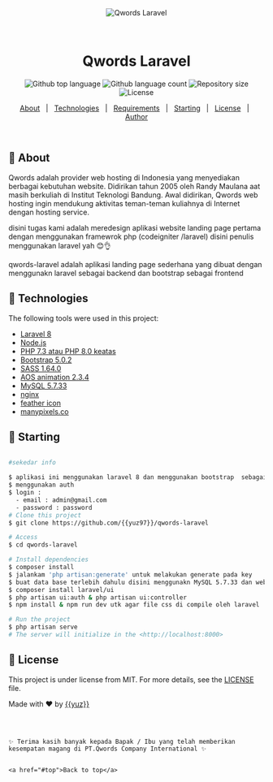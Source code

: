 <div align="center" id="top"> 
  <img src="https://www.qwords.com/wp-content/themes/qwords/assets/images/icons/logo-qw-light.webp" alt="Qwords Laravel" />

  &#xa0;

  <!-- <a href="https://qwordslaravel.netlify.app">Demo</a> -->
</div>

<h1 align="center">Qwords Laravel</h1>

<p align="center">
  <img alt="Github top language" src="https://img.shields.io/github/languages/top/{{yuz97}}/qwords-laravel?color=56BEB8">

  <img alt="Github language count" src="https://img.shields.io/github/languages/count/{{yuz97}}/qwords-laravel?color=56BEB8">

  <img alt="Repository size" src="https://img.shields.io/github/repo-size/{{yuz97}}/qwords-laravel?color=56BEB8">

  <img alt="License" src="https://img.shields.io/github/license/{{yuz97}}/qwords-laravel?color=56BEB8">

  <!-- <img alt="Github issues" src="https://img.shields.io/github/issues/{{YOUR_GITHUB_USERNAME}}/qwords-laravel?color=56BEB8" /> -->

  <!-- <img alt="Github forks" src="https://img.shields.io/github/forks/{{YOUR_GITHUB_USERNAME}}/qwords-laravel?color=56BEB8" /> -->

  <!-- <img alt="Github stars" src="https://img.shields.io/github/stars/{{YOUR_GITHUB_USERNAME}}/qwords-laravel?color=56BEB8" /> -->
</p>

<!-- Status -->

<!-- <h4 align="center"> 
	🚧  Qwords Laravel 🚀 Under construction...  🚧
</h4> 

<hr> -->

<p align="center">
  <a href="#dart-about">About</a> &#xa0; | &#xa0; 
  <a href="#rocket-technologies">Technologies</a> &#xa0; | &#xa0;
  <a href="#white_check_mark-requirements">Requirements</a> &#xa0; | &#xa0;
  <a href="#checkered_flag-starting">Starting</a> &#xa0; | &#xa0;
  <a href="#memo-license">License</a> &#xa0; | &#xa0;
  <a href="https://github.com/{{yuz97}}" target="_blank">Author</a>
</p>

<br>

## :dart: About ##

Qwords adalah  provider web hosting di Indonesia yang menyediakan berbagai kebutuhan website. Didirikan tahun 2005 oleh Randy Maulana aat masih berkuliah di Institut Teknologi Bandung.
Awal didirikan, Qwords web hosting ingin mendukung aktivitas teman-teman kuliahnya di Internet dengan hosting service.

disini tugas kami adalah meredesign aplikasi website landing page pertama dengan menggunakan framewrok php (codeigniter /laravel)
disini penulis menggunakan laravel yah 😊👌

qwords-laravel adalah aplikasi landing page sederhana yang dibuat dengan menggunakn laravel sebagai backend dan bootstrap sebagai frontend



## :rocket: Technologies ##

The following tools were used in this project:

- [Laravel 8](https://laravel.com/)
- [Node.js](https://nodejs.org/en/)
- [PHP 7.3 atau PHP 8.0 keatas ](https://www.php.net/)
- [Bootstrap 5.0.2](https://getbootstrap.com/docs/5.0/)
- [SASS 1.64.0](https://www.npmjs.com/package/sass)
- [AOS animation 2.3.4](https://michalsnik.github.io/aos/)
- [MySQL 5.7.33](https://www.mysql.com/)
- [nginx](https://www.nginx.com/)
- [feather icon](https://feathericons.com/)
- [manypixels.co](https://www.manypixels.co/)


## :checkered_flag: Starting ##

```bash

#sekedar info 

$ aplikasi ini menggunakan laravel 8 dan menggunakan bootstrap  sebagai css viewnya
$ menggunakan auth
$ login : 
  - email : admin@gmail.com
  - password : password
# Clone this project
$ git clone https://github.com/{{yuz97}}/qwords-laravel

# Access
$ cd qwords-laravel

# Install dependencies
$ composer install
$ jalankam 'php artisan:generate' untuk melakukan generate pada key
$ buat data base terlebih dahulu disini menggunakn MySQL 5.7.33 dan web server nginx/apache
$ composer install laravel/ui
$ php artisan ui:auth & php artisan ui:controller
$ npm install & npm run dev utk agar file css di compile oleh laravel

# Run the project
$ php artisan serve
# The server will initialize in the <http://localhost:8000>

```

## :memo: License ##

This project is under license from MIT. For more details, see the [LICENSE](LICENSE.md) file.


Made with :heart: by <a href="https://github.com/{{yuz97}}" target="_blank">{{yuz}}</a>

&#xa0;

```

✨ Terima kasih banyak kepada Bapak / Ibu yang telah memberikan kesempatan magang di PT.Qwords Company International ✨


<a href="#top">Back to top</a>
